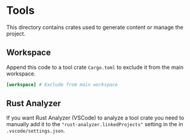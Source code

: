 # Tools

This directory contains crates used to generate content or manage the project.

## Workspace

Append this code to a tool crate `Cargo.toml` to exclude it from the main workspace.

```toml
[workspace] # Exclude from main workspace
```

## Rust Analyzer

If you want Rust Analyzer (VSCode) to analyze a tool crate you need to manually add it to the 
`"rust-analyzer.linkedProjects"` setting in the  in `.vscode/settings.json`.
